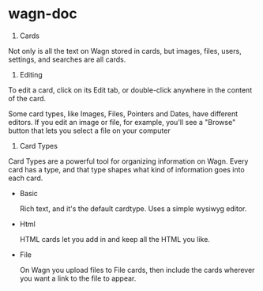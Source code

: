 wagn-doc
========

1. Cards

  Not only is all the text on Wagn stored in cards, but images, files, users, settings, and searches are all cards.

1. Editing

  To edit a card, click on its Edit tab, or double-click anywhere in the content of the card.

  Some card types, like Images, Files, Pointers and Dates, have different editors. If you edit an image or file, for example, you'll see a "Browse" button that lets you select a file on your computer

1. Card Types

  Card Types are a powerful tool for organizing information on Wagn. Every card has a type, and that type shapes what kind of information goes into each card. 

  * Basic

    Rich text, and it's the default cardtype.  Uses a simple wysiwyg editor.

  * Html

    HTML cards let you add in and keep all the HTML you like. 

  * File

    On Wagn you upload files to File cards, then include the cards wherever you want a link to the file to appear.


